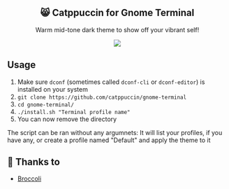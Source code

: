 <p align="center">
  <h2 align="center">😸 Catppuccin for Gnome Terminal</h2>
</p>

<p align="center">Warm mid-tone dark theme to show off your vibrant self!</p>

<p align="center">
  <img src="https://raw.githubusercontent.com/catppuccin/catppuccin/dev/assets/misc/sample.png"/>
</p>

## Usage

1. Make sure `dconf` (sometimes called `dconf-cli` or `dconf-editor`) is installed on your system
2. `git clone https://github.com/catppuccin/gnome-terminal`
3. `cd gnome-terminal/` 
4. `./install.sh "Terminal profile name"`
5. You can now remove the directory

The script can be ran without any argumnets: It will list your profiles, if you have any, or create a profile named "Default" and apply the theme to it

## 💝 Thanks to

- [Broccoli](https://github.com/broccoli5)
